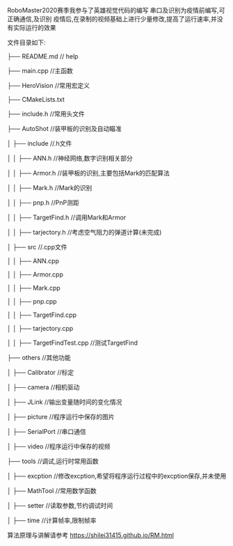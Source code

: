 RoboMaster2020赛季我参与了英雄视觉代码的编写
串口及识别为疫情前编写,可正确通信,及识别
疫情后,在录制的视频基础上进行少量修改,提高了运行速率,并没有实际运行的效果

文件目录如下:

├── README.md                   // help

├── main.cpp                    //主函数

├── HeroVision                  //常用宏定义

├── CMakeLists.txt

├── include.h					          //常用头文件

├── AutoShot                    //装甲板的识别及自动瞄准

│   ├── include                 //.h文件

│   │   ├── ANN.h				        //神经网络,数字识别相关部分

│   │   ├── Armor.h				      //装甲板的识别,主要包括Mark的匹配算法

│   │   ├── Mark.h				      //Mark的识别

│   │   ├── pnp.h				        //PnP测距

│   │   ├── TargetFind.h		    //调用Mark和Armor

│   │   ├── tarjectory.h		    //考虑空气阻力的弹道计算(未完成)

│   ├── src						          //.cpp文件

│   │   ├── ANN.cpp	

│   │   ├── Armor.cpp	

│   │   ├── Mark.cpp	

│   │   ├── pnp.cpp	

│   │   ├── TargetFind.cpp

│   │   ├── tarjectory.cpp

│   │   ├── TargetFindTest.cpp	//测试TargetFind

├── others                    	//其他功能

│   ├── Calibrator              //标定

│   ├── camera					        //相机驱动

│   ├── JLink					          //输出变量随时间的变化情况

│   ├── picture					        //程序运行中保存的图片

│   ├── SerialPort				      //串口通信

│   ├── video					          //程序运行中保存的视频

├── tools						            //调试,运行时常用函数

│   ├── excption				        //修改excption,希望将程序运行过程中的excption保存,并未使用

│   ├── MathTool				        //常用数学函数

│   ├── setter					        //读取参数,节约调试时间

│   ├── time					          //计算帧率,限制帧率


算法原理与讲解请参考 https://shilei31415.github.io/RM.html
